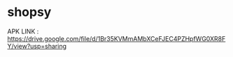 # shopsy

APK LINK : https://drive.google.com/file/d/1Br35KVMmAMbXCeFJEC4PZHpfWG0XR8FY/view?usp=sharing
